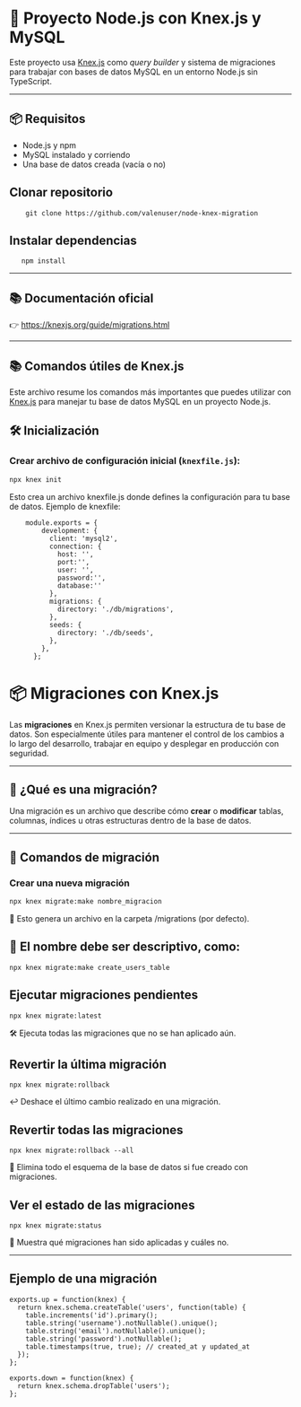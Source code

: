 # 🚀 Proyecto Node.js con Knex.js y MySQL

Este proyecto usa [Knex.js](https://knexjs.org/) como *query builder* y sistema de migraciones para trabajar con bases de datos MySQL en un entorno Node.js sin TypeScript.

---

## 📦 Requisitos

- Node.js y npm
- MySQL instalado y corriendo
- Una base de datos creada (vacía o no)


## Clonar repositorio

```
    git clone https://github.com/valenuser/node-knex-migration
```
## Instalar dependencias

```
   npm install
```
---
## 📚 Documentación oficial

👉 https://knexjs.org/guide/migrations.html

---

## 📚 Comandos útiles de Knex.js

Este archivo resume los comandos más importantes que puedes utilizar con [Knex.js](https://knexjs.org/) para manejar tu base de datos MySQL en un proyecto Node.js.

## 🛠️ Inicialización

### Crear archivo de configuración inicial (`knexfile.js`):

```bash
npx knex init
```
Esto crea un archivo knexfile.js donde defines la configuración para tu base de datos.
Ejemplo de knexfile:
```
    module.exports = {
        development: {
          client: 'mysql2',
          connection: {
            host: '',  
            port:'',    
            user: '',           
            password:'',  
            database:''
          },
          migrations: {
            directory: './db/migrations',
          },
          seeds: {
            directory: './db/seeds',
          },
        },
      };
```

# 📦 Migraciones con Knex.js

Las **migraciones** en Knex.js permiten versionar la estructura de tu base de datos. Son especialmente útiles para mantener el control de los cambios a lo largo del desarrollo, trabajar en equipo y desplegar en producción con seguridad.

---

## 🧱 ¿Qué es una migración?

Una migración es un archivo que describe cómo **crear** o **modificar** tablas, columnas, índices u otras estructuras dentro de la base de datos.

---

## 🚀 Comandos de migración

### Crear una nueva migración

```bash
npx knex migrate:make nombre_migracion

```
📁 Esto genera un archivo en la carpeta /migrations (por defecto).

## 📌 El nombre debe ser descriptivo, como:

```
npx knex migrate:make create_users_table
```
## Ejecutar migraciones pendientes
```
npx knex migrate:latest
```

🛠 Ejecuta todas las migraciones que no se han aplicado aún.


## Revertir la última migración
```
npx knex migrate:rollback
```
↩ Deshace el último cambio realizado en una migración.

## Revertir todas las migraciones
```
npx knex migrate:rollback --all
```
🧨 Elimina todo el esquema de la base de datos si fue creado con migraciones.


## Ver el estado de las migraciones
```
npx knex migrate:status
```
👀 Muestra qué migraciones han sido aplicadas y cuáles no.


---
## Ejemplo de una migración

```
exports.up = function(knex) {
  return knex.schema.createTable('users', function(table) {
    table.increments('id').primary();
    table.string('username').notNullable().unique();
    table.string('email').notNullable().unique();
    table.string('password').notNullable();
    table.timestamps(true, true); // created_at y updated_at
  });
};

exports.down = function(knex) {
  return knex.schema.dropTable('users');
};
```
